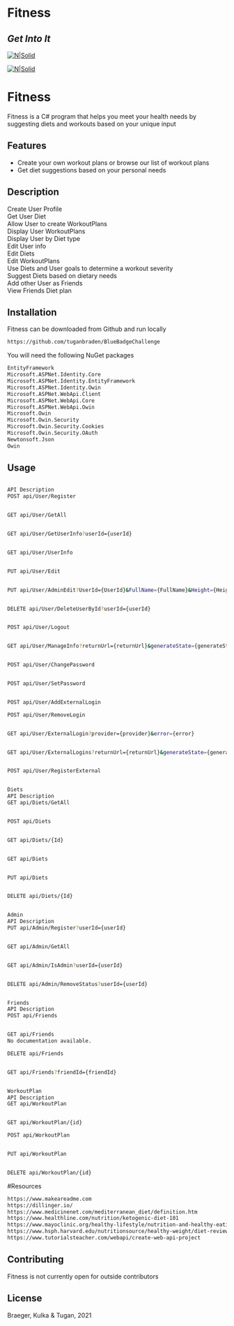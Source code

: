 # Fitness
## _Get Into It_

[![N|Solid](https://upload.wikimedia.org/wikipedia/commons/thumb/9/99/Unofficial_JavaScript_logo_2.svg/240px-Unofficial_JavaScript_logo_2.svg.png)](https://www.javascript.com/)

[![N|Solid](https://upload.wikimedia.org/wikipedia/commons/thumb/9/91/Octicons-mark-github.svg/240px-Octicons-mark-github.svg.png)](https://github.com/tuganbraden/BlueBadgeChallenge)

# Fitness

Fitness is a C# program that helps you meet your health needs by suggesting diets and workouts based on your unique input

## Features
- Create your own workout plans or browse our list of workout plans
- Get diet suggestions based on your personal needs

## Description
Create User Profile  
Get User Diet  
Allow User to create WorkoutPlans  
Display User WorkoutPlans  
Display User by Diet type  
Edit User info  
Edit Diets  
Edit WorkoutPlans  
Use Diets and User goals to determine a workout severity  
Suggest Diets based on dietary needs  
Add other User as Friends  
View Friends Diet plan  

## Installation

Fitness can be downloaded from Github and run locally 

```bash
https://github.com/tuganbraden/BlueBadgeChallenge
```
You will need the following NuGet packages
```bash
EntityFramework
Microsoft.ASPNet.Identity.Core
Microsoft.ASPNet.Identity.EntityFramework
Microsoft.ASPNet.Identity.Owin
Microsoft.ASPNet.WebApi.Client
Microsoft.ASPNet.WebApi.Core
Microsoft.ASPNet.WebApi.Owin
Microsoft.Owin
Microsoft.Owin.Security
Microsoft.Owin.Security.Cookies
Microsoft.Owin.Security.OAuth
Newtonsoft.Json
Owin
```

## Usage

```bash

API	Description
POST api/User/Register	


GET api/User/GetAll	


GET api/User/GetUserInfo?userId={userId}	


GET api/User/UserInfo	


PUT api/User/Edit	


PUT api/User/AdminEdit?UserId={UserId}&FullName={FullName}&Height={Height}&Weight={Weight}&GoalWeight={GoalWeight}&GoalDate={GoalDate}&SubscriberStatus={SubscriberStatus}&WeeklyCaloricNeed={WeeklyCaloricNeed}&BodyType={BodyType}&LifeStyleType={LifeStyleType}&IsVegetarian={IsVegetarian}&IsKeto={IsKeto}&IsLactoseFree={IsLactoseFree}&IsGlutenFree={IsGlutenFree}&DietId={DietId}	


DELETE api/User/DeleteUserById?userId={userId}	


POST api/User/Logout	


GET api/User/ManageInfo?returnUrl={returnUrl}&generateState={generateState}	


POST api/User/ChangePassword	


POST api/User/SetPassword	


POST api/User/AddExternalLogin	

POST api/User/RemoveLogin	


GET api/User/ExternalLogin?provider={provider}&error={error}	


GET api/User/ExternalLogins?returnUrl={returnUrl}&generateState={generateState}	


POST api/User/RegisterExternal	


Diets
API	Description
GET api/Diets/GetAll	


POST api/Diets	


GET api/Diets/{Id}	


GET api/Diets	


PUT api/Diets	


DELETE api/Diets/{Id}	


Admin
API	Description
PUT api/Admin/Register?userId={userId}	


GET api/Admin/GetAll	


GET api/Admin/IsAdmin?userId={userId}	


DELETE api/Admin/RemoveStatus?userId={userId}	


Friends
API	Description
POST api/Friends	


GET api/Friends	
No documentation available.

DELETE api/Friends	


GET api/Friends?friendId={friendId}	


WorkoutPlan
API	Description
GET api/WorkoutPlan	


GET api/WorkoutPlan/{id}	

POST api/WorkoutPlan	


PUT api/WorkoutPlan	


DELETE api/WorkoutPlan/{id}	

```
#Resources
```bash
https://www.makeareadme.com  
https://dillinger.io/
https://www.medicinenet.com/mediterranean_diet/definition.htm
https://www.healthline.com/nutrition/ketogenic-diet-101
https://www.mayoclinic.org/healthy-lifestyle/nutrition-and-healthy-eating/in-depth/dash-diet/art-20047110#:~:text=Dietary%20Approaches%20to%20Stop%20Hypertension,that%20help%20lower%20blood%20pressure.
https://www.hsph.harvard.edu/nutritionsource/healthy-weight/diet-reviews/paleo-diet/
https://www.tutorialsteacher.com/webapi/create-web-api-project
```

## Contributing
Fitness is not currently open for outside contributors 

## License
Braeger, Kulka & Tugan, 2021

